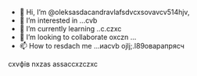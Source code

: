- 👋 Hi, I’m @oleksasdacandravlafsdvcxsovavcv514hjv,
- 👀 I’m interested in ...cvb
- 🌱 I’m currently learning ..c.czxc
- 💞️ I’m looking to collaborate oxczn ...
- 📫 How to resdach me ...иаcvb
ojlj;.l89оварапрясч
<!---счм
oleksandravlasova514/oleksandravlsacasova514 is a ✨ special ✨ repository because its `README.md` (this file) appears on your GitHub profile.x
You can click the Preview czxzxclink to take a look at your changes.
--->
cxvфів
nxzas
assaccxzczxc
